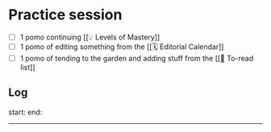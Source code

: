 # Practice session

- [ ] 1 pomo continuing [[💡 Levels of Mastery]]
- [ ] 1 pomo of editing something from the [[🗓  Editorial Calendar]]
- [ ] 1 pomo of tending to the garden and adding stuff from the [[🍱  To-read list]]

## Log

start:
end:

---

